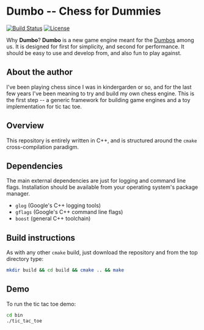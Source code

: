 # Dumbo -- Chess for Dummies
[![Build Status](https://travis-ci.org/dfridovi/dumbo.svg?branch=master)](https://travis-ci.org/dfridovi/dumbo)
[![License](https://img.shields.io/badge/license-BSD-blue.svg)](LICENSE)

Why **Dumbo**? **Dumbo** is a new game engine meant for the [Dumbos](http://movies.disney.com/dumbo) among us. It is designed for first for simplicity, and second for performance. It should be easy to use and develop from, and also fun to play against.

## About the author
I've been playing chess since I was in kindergarden or so, and for the last few years I've been meaning to try and build my own chess engine. This is the first step -- a generic framework for building game engines and a toy implementation for tic tac toe.

## Overview
This repository is entirely written in C++, and is structured around the `cmake` cross-compilation paradigm.

## Dependencies
The main external dependencies are just for logging and command line flags. Installation should be available from your operating system's package manager.
* `glog` (Google's C++ logging tools)
* `gflags` (Google's C++ command line flags)
* `boost` (general C++ toolchain)

## Build instructions
As with any other `cmake` build, just download the repository and from the top directory type:

```bash
mkdir build && cd build && cmake .. && make
```

## Demo
To run the tic tac toe demo:

```bash
cd bin
./tic_tac_toe
```

